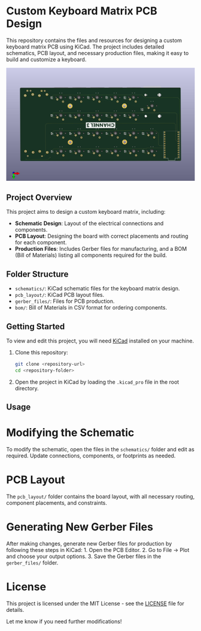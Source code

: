 # Custom Keyboard Matrix PCB Design

This repository contains the files and resources for designing a custom keyboard matrix PCB using KiCad. The project includes detailed schematics, PCB layout, and necessary production files, making it easy to build and customize a keyboard.

![PCB Image](Back.jpg)

## Project Overview

This project aims to design a custom keyboard matrix, including:

- **Schematic Design**: Layout of the electrical connections and components.
- **PCB Layout**: Designing the board with correct placements and routing for each component.
- **Production Files**: Includes Gerber files for manufacturing, and a BOM (Bill of Materials) listing all components required for the build.

## Folder Structure

- `schematics/`: KiCad schematic files for the keyboard matrix design.
- `pcb_layout/`: KiCad PCB layout files.
- `gerber_files/`: Files for PCB production.
- `bom/`: Bill of Materials in CSV format for ordering components.

## Getting Started

To view and edit this project, you will need [KiCad](https://kicad.org/download/) installed on your machine.

1. Clone this repository:
   ```bash
   git clone <repository-url>
   cd <repository-folder>
   ```
2. Open the project in KiCad by loading the `.kicad_pro` file in the root directory.

## Usage

# Modifying the Schematic

To modify the schematic, open the files in the `schematics/` folder and edit as required. Update connections, components, or footprints as needed.

# PCB Layout

The `pcb_layout/` folder contains the board layout, with all necessary routing, component placements, and constraints.

# Generating New Gerber Files

After making changes, generate new Gerber files for production by following these steps in KiCad: 1. Open the PCB Editor. 2. Go to File -> Plot and choose your output options. 3. Save the Gerber files in the `gerber_files/` folder.

# License

This project is licensed under the MIT License - see the [LICENSE](https://martinwainaina.xyz/) file for details.

Let me know if you need further modifications!
